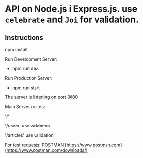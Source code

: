 #  API on Node.js і Express.js. use `celebrate` and `Joi` for validation.

## Instructions

npm install

Run Development Server: 

- npm run dev.

Run Production Server:

- npm run start

The server is listening on port 3000

Main Server routes:

'/' 

'/users' use validation 

'/articles' use validation 

For test requests: POSTMAN [https://www.postman.com](https://www.postman.com/downloads/)

